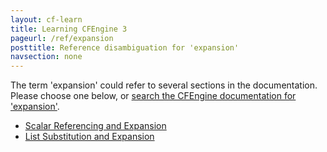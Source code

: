 ```yaml
---
layout: cf-learn
title: Learning CFEngine 3
pageurl: /ref/expansion
posttitle: Reference disambiguation for 'expansion'
navsection: none
---
```


The term 'expansion' could refer to several sections in the documentation. Please choose one below, or
[search the CFEngine documentation for 'expansion'](http://cfengine.com/docs/latest/search.html?q=expansion).

- [Scalar Referencing and Expansion](http://cfengine.com/docs/latest/guide-language-concepts-variables.html#scalar-referencing-and-expansion)
- [List Substitution and Expansion](http://cfengine.com/docs/latest/guide-language-concepts-variables.html#list-substitution-and-expansion)
